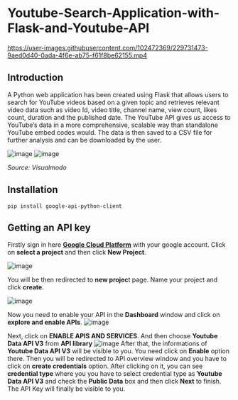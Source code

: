 # Youtube-Search-Application-with-Flask-and-Youtube-API



https://user-images.githubusercontent.com/102472369/229731473-9aed0d40-0ada-4f6e-ab75-f61f8be62155.mp4


## Introduction
A Python web application has been created using Flask that allows users to search for YouTube videos based on a given topic and retrieves relevant video data such as video Id, video title, channel name, view count, likes count, duration and the published date. The YouTube API gives us access to YouTube’s data in a more comprehensive, scalable way than standalone YouTube embed codes would. The data is then saved to a CSV file for further analysis and can be downloaded by the user. 

![image](https://user-images.githubusercontent.com/102472369/229737807-7d0563c1-051c-4c85-ab8a-4cb074b85cfb.png)
![image](https://user-images.githubusercontent.com/102472369/229738188-e8b1cee9-a7d7-4645-9b6a-d13acfe1e37e.png)
                              
*Source: Visualmodo*

## Installation
```pip install google-api-python-client```

## Getting an API key
Firstly sign in here **[Google Cloud Platform](https://console.cloud.google.com/)** with your google account. Click on **select a project** and then click **New Project**.

![image](https://user-images.githubusercontent.com/102472369/229764003-05213c2d-49e7-45be-bf39-352c7d53462b.png)

You will be then redirected to **new projec**t page. Name your project and click **create**.

![image](https://user-images.githubusercontent.com/102472369/229765047-9a91201f-e494-495e-993a-b8610c68af60.png)

Now you need to enable your API in the **Dashboard** window and click on **explore and enable APIs**.
![image](https://user-images.githubusercontent.com/102472369/229766889-ca14cdf6-1629-4e33-b9cb-3ee3dd362c79.png)

Next, click on **ENABLE APIS AND SERVICES**. And then choose **Youtube Data API V3** from **API library**
![image](https://user-images.githubusercontent.com/102472369/229767686-30d6a353-c3ac-4403-88bd-cd46e48b775c.png)
After that, the informations of **Youtube Data API V3** will be visible to you. You need click on **Enable** option there.
Then you will be redirected to API overview window and you have to click on **create credentials** option. After clicking on it, you can see **credential type**
where you you have to select credential type as **Youtube Data API V3** and check the **Public Data** box and then click **Next** to finish. The API Key will finally be visible to you.
